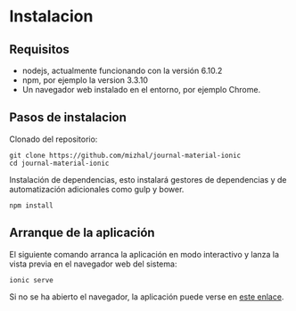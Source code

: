 # Instalacion

## Requisitos 

* nodejs, actualmente funcionando con la versión 6.10.2
* npm, por ejemplo la version 3.3.10
* Un navegador web instalado en el entorno, por ejemplo Chrome.

## Pasos de instalacion

Clonado del repositorio:

```
git clone https://github.com/mizhal/journal-material-ionic
cd journal-material-ionic
```

Instalación de dependencias, esto instalará gestores de dependencias y de automatización adicionales como gulp y bower.

```
npm install
```

## Arranque de la aplicación

El siguiente comando arranca la aplicación en modo interactivo y lanza la vista previa en el navegador web del sistema:

```
ionic serve
```

Si no se ha abierto el navegador, la aplicación puede verse en [este enlace](http://localhost:8100).